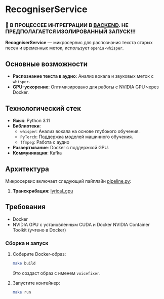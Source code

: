# RecogniserService

### 🚷 В ПРОЦЕССЕЕ ИНТРЕГРАЦИИ В [BACKEND](https://github.com/SKUFF-CULTURE/VOV_backend). НЕ ПРЕДПОЛАГАЕТСЯ ИЗОЛИРОВАННЫЙ ЗАПУСК!!!

**RecogniserService** — микросервис для распознания текста старых песен и временных меток, 
использует `openia-whisper`. 

## Основные возможности

- **Раcпознание текста в аудио**: Анализ вокала и звуковых меток с `whisper`.
- **GPU-ускорение**: Оптимизировано для работы с NVIDIA GPU через Docker.

## Технологический стек

- **Язык**: Python 3.11
- **Библиотеки**:
  - `whisper`: Анализ вокала на основе глубокого обучения.
  - `PyTorch`: Поддержка моделей машинного обучения.
  - `ffmpeg`: Работа с аудио
- **Развертывание**: Docker с поддержкой GPU.
- **Коммуникация**: Kafka

## Архитектура

Микросервис включает следующий пайплайн [pipeline.py](pipeline.py):

1. **Транскрибация**: [lyrical_gpu](lyrical_gpu.py)

## Требования

- Docker
- NVIDIA GPU с установленным CUDA и Docker NVIDIA Container Toolkit (учтено в Docker)

### Сборка и запуск

1. Соберите Docker-образ:
   ```bash
   make build
   ```
   Это создаст образ с именем `voicefixer`.

2. Запустите контейнер:
   ```bash
   make run
   ```
